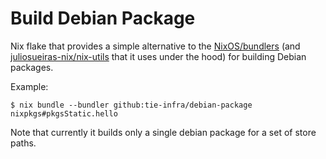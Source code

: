# Build Debian Package

Nix flake that provides a simple alternative to the [NixOS/bundlers] (and
[juliosueiras-nix/nix-utils] that it uses under the hood) for building Debian
packages.

Example:
```console
$ nix bundle --bundler github:tie-infra/debian-package nixpkgs#pkgsStatic.hello
```

Note that currently it builds only a single debian package for a set of store
paths.

[NixOS/bundlers]: https://github.com/NixOS/bundlers
[juliosueiras-nix/nix-utils]: https://github.com/juliosueiras-nix/nix-utils

